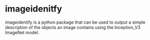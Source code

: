# imageidenitfy
imageidentify is a python package that can be used to output a simple description  of the objects an image contains using the Inception_V3 ImageNet model.
